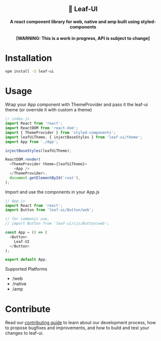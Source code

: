 <div align="center">

## 🍃 Leaf-UI
#### A react component library for web, native and amp built using styled-components
#### [WARNING: This is a work in progress, API is subject to change]

</div>

# Installation

``` bash
npm install -S leaf-ui
```

# Usage

Wrap your App component with ThemeProvider and pass it the leaf-ui theme (or override it with custom a theme)
```js
// index.js
import React from 'react';
import ReactDOM from 'react-dom';
import { ThemeProvider } from 'styled-components';
import leafUiTheme, { injectBaseStyles } from 'leaf-ui/theme';
import App from './App';

injectBaseStyles(leafUiTheme);

ReactDOM.render(
  <ThemeProvider theme={leafUiTheme}>
    <App />
  </ThemeProvider>,
  document.getElementById('root'),
);
```

Import and use the components in your App.js
```js
// App.js
import React from 'react';
import Button from 'leaf-ui/Button/web';

// for commonjs use,
// import Button from 'leaf-ui/cjs/Button/web';

const App = () => (
  <Button>
    Leaf-UI
  </Button>
);

export default App;
```

Supported Platforms
* /web
* /native
* /amp


# Contribute

Read our [contributing guide](CONTRIBUTING.md) to learn about our development process, how to propose bugfixes and improvements, and how to build and test your changes to leaf-ui.